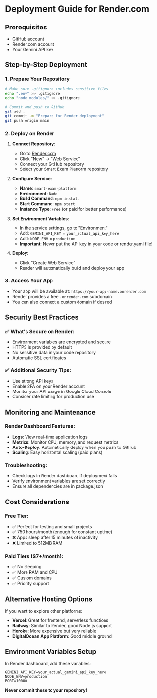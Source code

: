 # Deployment Guide for Render.com

## Prerequisites
- GitHub account
- Render.com account
- Your Gemini API key

## Step-by-Step Deployment

### 1. Prepare Your Repository
```bash
# Make sure .gitignore includes sensitive files
echo ".env" >> .gitignore
echo "node_modules/" >> .gitignore

# Commit and push to GitHub
git add .
git commit -m "Prepare for Render deployment"
git push origin main
```

### 2. Deploy on Render
1. **Connect Repository**:
   - Go to [Render.com](https://render.com)
   - Click "New" → "Web Service"
   - Connect your GitHub repository
   - Select your Smart Exam Platform repository

2. **Configure Service**:
   - **Name**: `smart-exam-platform`
   - **Environment**: `Node`
   - **Build Command**: `npm install`
   - **Start Command**: `npm start`
   - **Instance Type**: `Free` (or paid for better performance)

3. **Set Environment Variables**:
   - In the service settings, go to "Environment"
   - Add: `GEMINI_API_KEY` = `your_actual_api_key_here`
   - Add: `NODE_ENV` = `production`
   - **Important**: Never put the API key in your code or render.yaml file!

4. **Deploy**:
   - Click "Create Web Service"
   - Render will automatically build and deploy your app

### 3. Access Your App
- Your app will be available at: `https://your-app-name.onrender.com`
- Render provides a free `.onrender.com` subdomain
- You can also connect a custom domain if desired

## Security Best Practices

### ✅ What's Secure on Render:
- Environment variables are encrypted and secure
- HTTPS is provided by default
- No sensitive data in your code repository
- Automatic SSL certificates

### ✅ Additional Security Tips:
- Use strong API keys
- Enable 2FA on your Render account
- Monitor your API usage in Google Cloud Console
- Consider rate limiting for production use

## Monitoring and Maintenance

### Render Dashboard Features:
- **Logs**: View real-time application logs
- **Metrics**: Monitor CPU, memory, and request metrics
- **Auto-Deploy**: Automatically deploy when you push to GitHub
- **Scaling**: Easy horizontal scaling (paid plans)

### Troubleshooting:
- Check logs in Render dashboard if deployment fails
- Verify environment variables are set correctly
- Ensure all dependencies are in package.json

## Cost Considerations

### Free Tier:
- ✅ Perfect for testing and small projects
- ✅ 750 hours/month (enough for constant uptime)
- ❌ Apps sleep after 15 minutes of inactivity
- ❌ Limited to 512MB RAM

### Paid Tiers ($7+/month):
- ✅ No sleeping
- ✅ More RAM and CPU
- ✅ Custom domains
- ✅ Priority support

## Alternative Hosting Options

If you want to explore other platforms:
- **Vercel**: Great for frontend, serverless functions
- **Railway**: Similar to Render, good Node.js support
- **Heroku**: More expensive but very reliable
- **DigitalOcean App Platform**: Good middle ground

## Environment Variables Setup

In Render dashboard, add these variables:
```
GEMINI_API_KEY=your_actual_gemini_api_key_here
NODE_ENV=production
PORT=10000
```

**Never commit these to your repository!**
